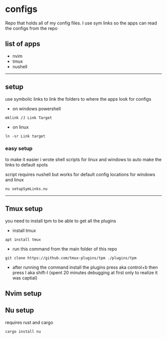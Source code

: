 # configs
Repo that holds all of my config files. I use sym links so the apps can read the configs from the repo


## list of apps
- nvim
- tmux
- nushell
--------

## setup 
use symbolic links to link the folders to where the apps look for configs

- on windows powershell  
```
mklink /J Link Target
```
- on linux
```
ln -sr Link target
```

### easy setup
to make it easier i wrote shell scripts for linux and windows to auto make the links
to default spots

script requires nushell but works for default config locations for windows and linux

```shell
nu setupSymLinks.nu 
```

---------

## Tmux setup
you need to install tpm to be able to get all the plugins

- install tmux
```shell
apt install tmux
```

- run this command from the main folder of this repo
```shell
git clone https://github.com/tmux-plugins/tpm ./plugins/tpm
```
- after running the command install the plugins
press <C-b> aka control+b then press I aka shift-I (spent 20 minutes debugging at first only to realize it was captial)


## Nvim setup



## Nu setup

requires rust and cargo
```
cargo install nu
```
